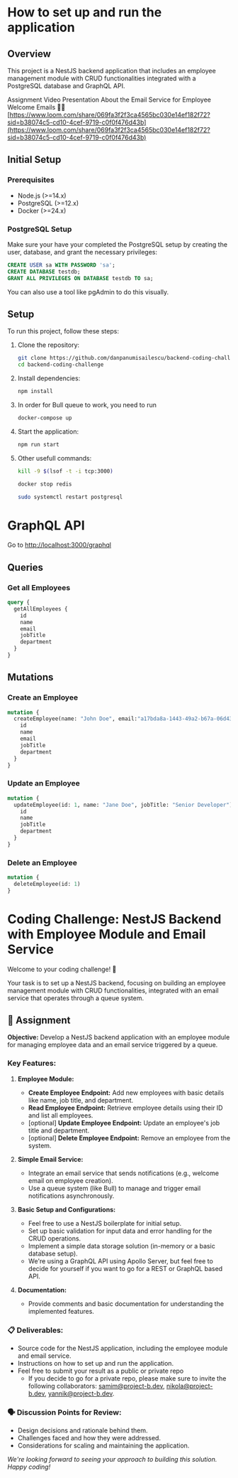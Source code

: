# How to set up and run the application

## Overview

This project is a NestJS backend application that includes an employee management module with CRUD functionalities integrated with a PostgreSQL database and GraphQL API.

Assignment Video Presentation About the Email Service for Employee Welcome Emails 👩‍💻 
[https://www.loom.com/share/069fa3f2f3ca4565bc030e14ef182f72?sid=b38074c5-cd10-4cef-9719-c0f0f476d43b](https://www.loom.com/share/069fa3f2f3ca4565bc030e14ef182f72?sid=b38074c5-cd10-4cef-9719-c0f0f476d43b)

## Initial Setup

### Prerequisites

- Node.js (>=14.x)
- PostgreSQL (>=12.x)
- Docker (>=24.x)

### PostgreSQL Setup

Make sure your have your completed the PostgreSQL setup by creating the user, database, and grant the necessary privileges:

```sql
CREATE USER sa WITH PASSWORD 'sa';
CREATE DATABASE testdb;
GRANT ALL PRIVILEGES ON DATABASE testdb TO sa;
```

You can also use a tool like pgAdmin to do this visually. 

## Setup

To run this project, follow these steps:

1. Clone the repository:
    ```bash
    git clone https://github.com/danpanumisailescu/backend-coding-challenge
    cd backend-coding-challenge
    ```

2. Install dependencies:
    ```bash
    npm install
    ```

3. In order for Bull queue to work, you need to run 
    ```bash
    docker-compose up
    ```

4. Start the application:
    ```bash
    npm run start
    ```

5. Other usefull commands: 
    ```bash
    kill -9 $(lsof -t -i tcp:3000)

    docker stop redis 

    sudo systemctl restart postgresql
    ```


# GraphQL API

  Go to 
  [http://localhost:3000/graphql](http://localhost:3000/graphql)

## Queries

### Get all Employees
```graphql
query {
  getAllEmployees {
    id
    name
    email
    jobTitle
    department
  }
}

```

## Mutations

### Create an Employee

```graphql
mutation {
  createEmployee(name: "John Doe", email:"a17bda8a-1443-49a2-b67a-06d433866d63@mailslurp.net", jobTitle: "Developer", department: "Engineering") {
    id
    name
    email
    jobTitle
    department
  }
}
```

### Update an Employee

```graphql
mutation {
  updateEmployee(id: 1, name: "Jane Doe", jobTitle: "Senior Developer") {
    id
    name
    jobTitle
    department
  }
}
```

### Delete an Employee

```graphql
mutation {
  deleteEmployee(id: 1)
}
```






# Coding Challenge: NestJS Backend with Employee Module and Email Service

Welcome to your coding challenge! 👋

Your task is to set up a NestJS backend, focusing on building an employee management module with CRUD functionalities, integrated with an email service that operates through a queue system.

## 🎯 Assignment

**Objective:** Develop a NestJS backend application with an employee module for managing employee data and an email service triggered by a queue.

### Key Features:

1. **Employee Module:**

   - **Create Employee Endpoint:** Add new employees with basic details like name, job title, and department.
   - **Read Employee Endpoint:** Retrieve employee details using their ID and list all employees.
   - [optional] **Update Employee Endpoint:** Update an employee's job title and department.
   - [optional] **Delete Employee Endpoint:** Remove an employee from the system.

2. **Simple Email Service:**

   - Integrate an email service that sends notifications (e.g., welcome email on employee creation).
   - Use a queue system (like Bull) to manage and trigger email notifications asynchronously.

3. **Basic Setup and Configurations:**

   - Feel free to use a NestJS boilerplate for initial setup.
   - Set up basic validation for input data and error handling for the CRUD operations.
   - Implement a simple data storage solution (in-memory or a basic database setup).
   - We're using a GraphQL API using Apollo Server, but feel free to decide for yourself if you want to go for a REST or GraphQL based API.

4. **Documentation:**
   - Provide comments and basic documentation for understanding the implemented features.

### 📋 Deliverables:

- Source code for the NestJS application, including the employee module and email service.
- Instructions on how to set up and run the application.
- Feel free to submit your result as a public or private repo
  - If you decide to go for a private repo, please make sure to invite the following collaborators: samim@project-b.dev, nikola@project-b.dev, yannik@project-b.dev.

### 🗣️ Discussion Points for Review:

- Design decisions and rationale behind them.
- Challenges faced and how they were addressed.
- Considerations for scaling and maintaining the application.

_*We're looking forward to seeing your approach to building this solution. Happy coding!*_
